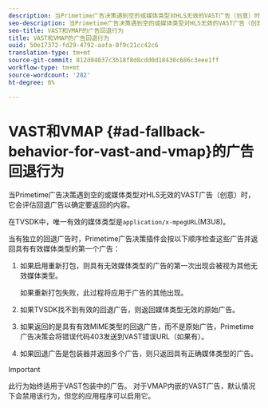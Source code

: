 ```yaml
---
description: 当Primetime广告决策遇到空的或媒体类型对HLS无效的VAST广告（创意）时，它会评估回退广告以确定要返回的内容。
seo-description: 当Primetime广告决策遇到空的或媒体类型对HLS无效的VAST广告（创意）时，它会评估回退广告以确定要返回的内容。
seo-title: VAST和VMAP的广告回退行为
title: VAST和VMAP的广告回退行为
uuid: 50e17372-fd29-4792-aafa-8f9c21cc42c6
translation-type: tm+mt
source-git-commit: 812d04037c3b18f8d8cdd0d18430c686c3eee1ff
workflow-type: tm+mt
source-wordcount: '282'
ht-degree: 0%

---
```



# VAST和VMAP {#ad-fallback-behavior-for-vast-and-vmap}的广告回退行为

当Primetime广告决策遇到空的或媒体类型对HLS无效的VAST广告（创意）时，它会评估回退广告以确定要返回的内容。

<!--<a id="section_9F60AF00CE9645848EAAF8C06A9E426B"></a>-->

在TVSDK中，唯一有效的媒体类型是`application/x-mpegURL`(M3U8)。

当有独立的回退广告时，Primetime广告决策插件会按以下顺序检查这些广告并返回具有有效媒体类型的第一个广告：

1. 如果启用重新打包，则具有无效媒体类型的广告的第一次出现会被视为其他无效媒体类型。

   如果重新打包失败，此过程将应用于广告的其他出现。
1. 如果TVSDK找不到有效的回退广告，则返回媒体类型无效的原始广告。
1. 如果返回的是具有有效MIME类型的回退广告，而不是原始广告，Primetime广告决策会将错误代码403发送到VAST错误URL（如果有）。
1. 如果回退广告是包装器并返回多个广告，则只返回具有正确媒体类型的广告。

>[!IMPORTANT]
>
>此行为始终适用于VAST包装中的广告。 对于VMAP内嵌的VAST广告，默认情况下会禁用该行为，但您的应用程序可以启用它。

